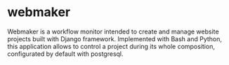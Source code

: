 # webmaker

Webmaker is a workflow monitor intended to create and manage website projects built with Django framework. Implemented with Bash and Python, this application allows to control a project during its whole composition, configurated by default with postgresql.